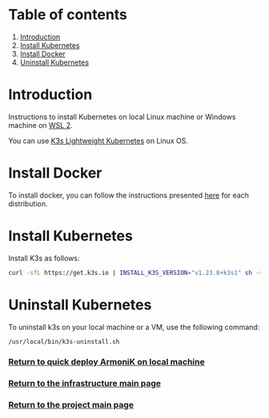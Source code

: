# Table of contents

1. [Introduction](#introduction)
2. [Install Kubernetes](#install-kubernetes)
3. [Install Docker](#install-docker)
4. [Uninstall Kubernetes](#uninstall-kubernetes)

# Introduction

Instructions to install Kubernetes on local Linux machine or Windows machine on [WSL 2](wsl2.md).

You can use [K3s Lightweight Kubernetes](https://rancher.com/docs/k3s/latest/en/) on Linux OS.

# Install Docker

To install docker, you can follow the instructions presented [here](https://docs.docker.com/engine/install/) for each
distribution.

# Install Kubernetes

Install K3s as follows:

```bash
curl -sfL https://get.k3s.io | INSTALL_K3S_VERSION="v1.23.8+k3s1" sh -s - --write-kubeconfig-mode 644 --docker --write-kubeconfig ~/.kube/config --disable traefik --disable metrics-server
```

# Uninstall Kubernetes

To uninstall k3s on your local machine or a VM, use the following command:

```bash
/usr/local/bin/k3s-uninstall.sh
```

### [Return to quick deploy ArmoniK on local machine](../README.md#install-kubernetes)

### [Return to the infrastructure main page](../../../README.md)

### [Return to the project main page](../../../../README.md)
